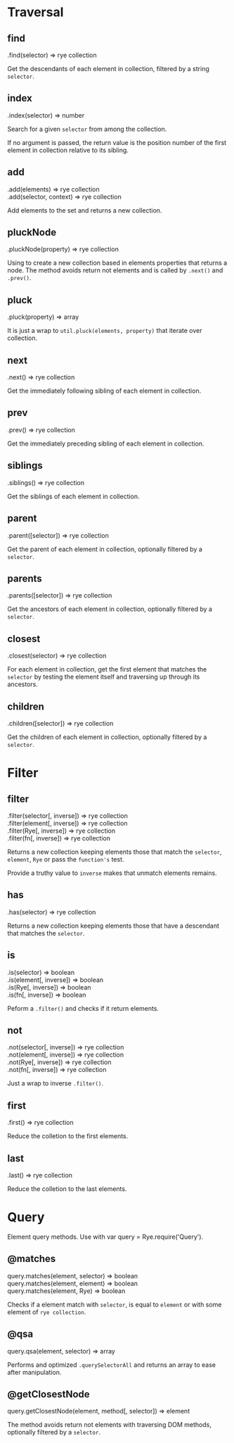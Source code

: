 Traversal
==================

find
------------------
<div class="api">
    .find(selector) <span>⇒ rye collection</span>
</div>

Get the descendants of each element in collection, filtered by a string `selector`.


index
------------------
<div class="api">
    .index(selector) <span>⇒ number</span>
</div>

Search for a given `selector` from among the collection. 

If no argument is passed, the return value is the position number of the first element in collection relative to its sibling.


add
------------------
<div class="api">
    .add(elements) <span>⇒ rye collection</span><br>
    .add(selector, context) <span>⇒ rye collection</span>
</div>

Add elements to the set and returns a new collection. 


pluckNode
------------------
<div class="api">
    .pluckNode(property) <span>⇒ rye collection</span>
</div>

Using to create a new collection based in elements properties that returns a node. The method avoids return not elements and is called by `.next()` and `.prev()`.


pluck
------------------
<div class="api">
    .pluck(property) <span>⇒ array</span>
</div>

It is just a wrap to `util.pluck(elements, property)` that iterate over collection.


next
------------------
<div class="api">
    .next() <span>⇒ rye collection</span>
</div>

Get the immediately following sibling of each element in collection.


prev
------------------
<div class="api">
    .prev() <span>⇒ rye collection</span>
</div>

Get the immediately preceding sibling of each element in collection.


siblings
------------------
<div class="api">
    .siblings() <span>⇒ rye collection</span>
</div>

Get the siblings of each element in collection.


parent
------------------
<div class="api">
    .parent([selector]) <span>⇒ rye collection</span>
</div>

Get the parent of each element in collection, optionally filtered by a `selector`.


parents
------------------
<div class="api">
    .parents([selector]) <span>⇒ rye collection</span>
</div>

Get the ancestors of each element in collection, optionally filtered by a `selector`.


closest
------------------
<div class="api">
    .closest(selector) <span>⇒ rye collection</span>
</div>

For each element in collection, get the first element that matches the `selector` by testing the element itself and traversing up through its ancestors.


children
------------------
<div class="api">
    .children([selector]) <span>⇒ rye collection</span>
</div>

Get the children of each element in collection, optionally filtered by a `selector`.



Filter
==================

filter
------------------
<div class="api">
    .filter(selector[, inverse]) <span>⇒ rye collection</span><br>
    .filter(element[, inverse]) <span>⇒ rye collection</span><br>
    .filter(Rye[, inverse]) <span>⇒ rye collection</span><br>
    .filter(fn[, inverse]) <span>⇒ rye collection</span>
</div>

Returns a new collection keeping elements those that match the `selector`, `element`, `Rye` or pass the `function's` test.

Provide a truthy value to `inverse` makes that unmatch elements remains.


has
------------------
<div class="api">
    .has(selector) <span>⇒ rye collection</span>
</div>

Returns a new collection keeping elements those that have a descendant that matches the `selector`.


is
------------------
<div class="api">
    .is(selector) <span>⇒ boolean</span><br>
    .is(element[, inverse]) <span>⇒ boolean</span><br>
    .is(Rye[, inverse]) <span>⇒ boolean</span><br>
    .is(fn[, inverse]) <span>⇒ boolean</span>
</div>

Peform a `.filter()` and checks if it return elements.


not
------------------
<div class="api">
    .not(selector[, inverse]) <span>⇒ rye collection</span><br>
    .not(element[, inverse]) <span>⇒ rye collection</span><br>
    .not(Rye[, inverse]) <span>⇒ rye collection</span><br>
    .not(fn[, inverse]) <span>⇒ rye collection</span>
</div>

Just a wrap to inverse `.filter()`.


first
------------------
<div class="api">
    .first() <span>⇒ rye collection</span>
</div>

Reduce the colletion to the first elements.


last
------------------
<div class="api">
    .last() <span>⇒ rye collection</span>
</div>

Reduce the colletion to the last elements.



Query
==================

Element query methods. Use with var query = Rye.require('Query').

@matches
------------------
<div class="api">
    query.matches(element, selector) <span>⇒ boolean</span><br>
    query.matches(element, element) <span>⇒ boolean</span><br>
    query.matches(element, Rye) <span>⇒ boolean</span>
</div>

Checks if a element match with `selector`, is equal to `element` or with some element of `rye collection`.


@qsa
------------------
<div class="api">
    query.qsa(element, selector) <span>⇒ array</span>
</div>

Performs and optimized `.querySelectorAll` and returns an array to ease after manipulation.


@getClosestNode
------------------
<div class="api">
    query.getClosestNode(element, method[, selector]) <span>⇒ element</span>
</div>

The method avoids return not elements with traversing DOM methods, optionally filtered by a `selector`.

